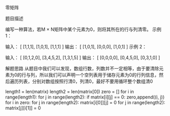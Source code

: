 零矩阵

题目描述

编写一种算法，若M × N矩阵中某个元素为0，则将其所在的行与列清零。
示例 1：

输入：
[
  [1,1,1],
  [1,0,1],
  [1,1,1]
]
输出：
[
  [1,0,1],
  [0,0,0],
  [1,0,1]
]
示例 2：

输入：
[
  [0,1,2,0],
  [3,4,5,2],
  [1,3,1,5]
]
输出：
[
  [0,0,0,0],
  [0,4,5,0],
  [0,3,1,0]
]

解题思路
    从题目中我们可以发现，数组行数，列数并不一定相等，由于要清除元素为0的行与列，所以我们可以声明一个空列表用于储存元素为0的行列信息，然后遍历列表，分别对数组按照行清0，列清0，最好不要用循环整个数组清0
    
length1 = len(matrix)
length2 = len(matrix[0])
zero = []
for i in range(length1):
    for j in range(length2):
        if matrix[i][j] == 0:
        zero,append((i, j))
 for i in zero:
    for j in range(length2):
        matrix[i[0]][j] = 0
    for j in range(length2):
        matrix[j][i[1]] = 0
        
      
     
    
    
    
